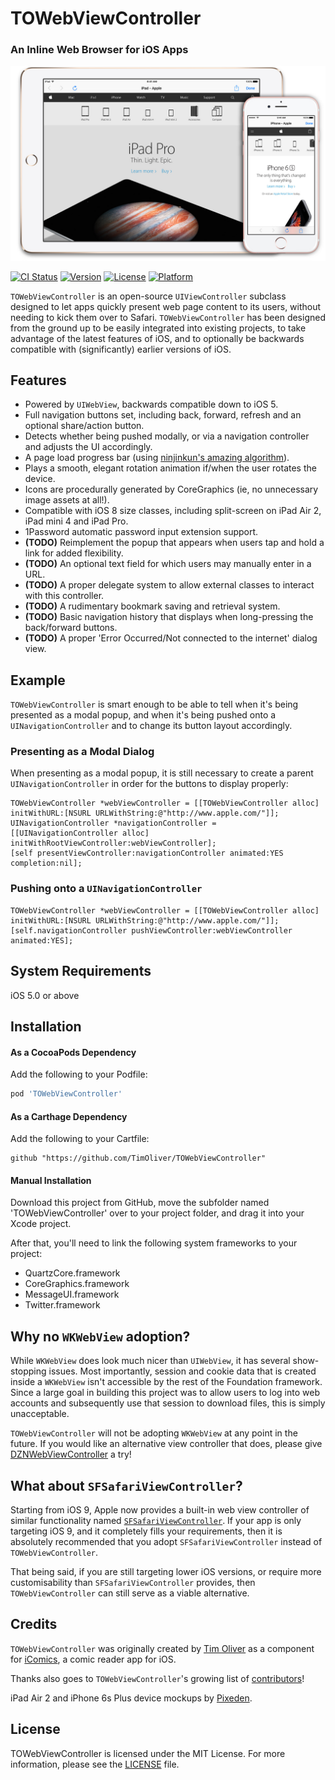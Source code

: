 # TOWebViewController
### An Inline Web Browser for iOS Apps

![TOCropViewController](Screenshots/TOWebViewController-2015.jpg)

[![CI Status](http://img.shields.io/travis/TimOliver/TOWebViewController.svg?style=flat)](http://api.travis-ci.org/TimOliver/TOWebViewController.svg)
[![Version](https://img.shields.io/cocoapods/v/TOWebViewController.svg?style=flat)](http://cocoadocs.org/docsets/TOWebViewController)
[![License](https://img.shields.io/cocoapods/l/TOWebViewController.svg?style=flat)](http://cocoadocs.org/docsets/TOWebViewController)
[![Platform](https://img.shields.io/cocoapods/p/TOWebViewController.svg?style=flat)](http://cocoadocs.org/docsets/TOWebViewController)

`TOWebViewController` is an open-source `UIViewController` subclass designed to let apps quickly present web page content to its users, without needing to kick them over to Safari. `TOWebViewController` has been designed from the ground up to be easily integrated into existing projects, to take advantage of the latest features of iOS, and to optionally be backwards compatible with (significantly) earlier versions of iOS.

## Features
* Powered by `UIWebView`, backwards compatible down to iOS 5.
* Full navigation buttons set, including back, forward, refresh and an optional share/action button.
* Detects whether being pushed modally, or via a navigation controller and adjusts the UI accordingly.
* A page load progress bar  (using [ninjinkun's amazing algorithm](https://github.com/ninjinkun/NJKWebViewProgress)).
* Plays a smooth, elegant rotation animation if/when the user rotates the device.
* Icons are procedurally generated by CoreGraphics (ie, no unnecessary image assets at all!).
* Compatible with iOS 8 size classes, including split-screen on iPad Air 2, iPad mini 4 and iPad Pro.
* 1Password automatic password input extension support.
* **(TODO)** Reimplement the popup that appears when users tap and hold a link for added flexibility.
* **(TODO)** An optional text field for which users may manually enter in a URL.
* **(TODO)** A proper delegate system to allow external classes to interact with this controller.
* **(TODO)** A rudimentary bookmark saving and retrieval system.
* **(TODO)** Basic navigation history that displays when long-pressing the back/forward buttons.
* **(TODO)** A proper 'Error Occurred/Not connected to the internet' dialog view.

## Example
`TOWebViewController` is smart enough to be able to tell when it's being presented as a modal popup, and when it's being pushed onto a `UINavigationController` and to change its button layout accordingly. 

### Presenting as a Modal Dialog

When presenting as a modal popup, it is still necessary to create a parent `UINavigationController` in order for the buttons to display properly:

```objc
TOWebViewController *webViewController = [[TOWebViewController alloc] initWithURL:[NSURL URLWithString:@"http://www.apple.com/"]];
UINavigationController *navigationController = [[UINavigationController alloc] initWithRootViewController:webViewController];
[self presentViewController:navigationController animated:YES completion:nil];
```

### Pushing onto a `UINavigationController`
```objc
TOWebViewController *webViewController = [[TOWebViewController alloc] initWithURL:[NSURL URLWithString:@"http://www.apple.com/"]];
[self.navigationController pushViewController:webViewController animated:YES];
```

## System Requirements
iOS 5.0 or above

## Installation

#### As a CocoaPods Dependency

Add the following to your Podfile:
``` ruby
pod 'TOWebViewController'
```

#### As a Carthage Dependency

Add the following to your Cartfile:
``` 
github "https://github.com/TimOliver/TOWebViewController"
```

#### Manual Installation

Download this project from GitHub, move the subfolder named 'TOWebViewController' over to your project folder, and drag it into your Xcode project.

After that, you'll need to link the following system frameworks to your project:
* QuartzCore.framework
* CoreGraphics.framework
* MessageUI.framework
* Twitter.framework

## Why no `WKWebView` adoption?
While `WKWebView` does look much nicer than `UIWebView`, it has several show-stopping issues. Most importantly, session and cookie data that is created inside a `WKWebView` isn't accessible by the rest of the Foundation framework. Since a large goal in building this project was to allow users to log into web accounts and subsequently use that session to download files, this is simply unacceptable.

`TOWebViewController` will not be adopting `WKWebView` at any point in the future. If you would like an alternative view controller that does, please give [DZNWebViewController](https://github.com/dzenbot/DZNWebViewController) a try!

## What about `SFSafariViewController`?
Starting from iOS 9, Apple now provides a built-in web view controller of similar functionality named [`SFSafariViewController`](https://developer.apple.com/library/ios/documentation/SafariServices/Reference/SFSafariViewController_Ref/). If your app is only targeting iOS 9, and it completely fills your requirements, then it is absolutely recommended that you adopt `SFSafariViewController` instead of `TOWebViewController`.

That being said, if you are still targeting lower iOS versions, or require more customisability than `SFSafariViewController` provides, then `TOWebViewController` can still serve as a viable alternative.

## Credits
`TOWebViewController` was originally created by [Tim Oliver](http://twitter.com/TimOliverAU) as a component for [iComics](http://icomics.co), a comic reader app for iOS.

Thanks also goes to `TOWebViewController`'s growing list of [contributors](https://github.com/TimOliver/TOWebViewController/graphs/contributors)!

iPad Air 2 and iPhone 6s Plus device mockups by [Pixeden](http://www.pixeden.com).

## License

TOWebViewController is licensed under the MIT License. For more information, please see the [LICENSE](LICENSE) file.
